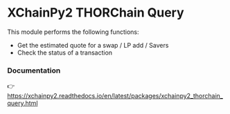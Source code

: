 # XChainPy2 THORChain Query

This module performs the following functions:
- Get the estimated quote for a swap / LP add / Savers
- Check the status of a transaction

### Documentation

👉 https://xchainpy2.readthedocs.io/en/latest/packages/xchainpy2_thorchain_query.html

